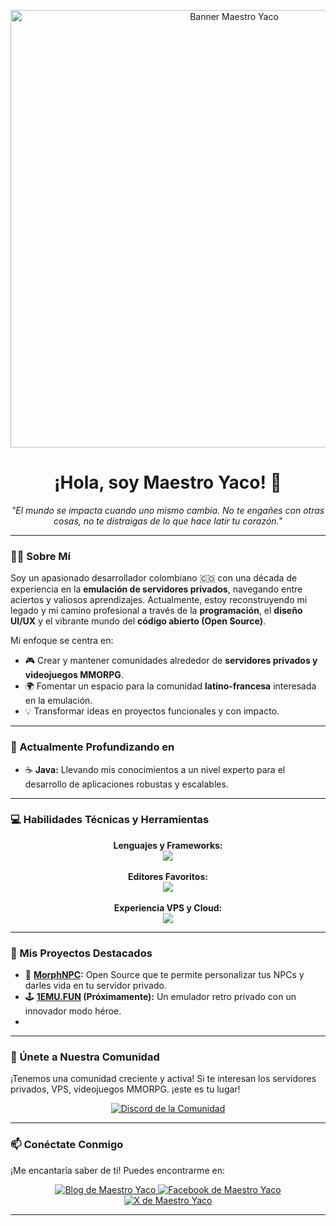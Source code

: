 <p align="center">
  <!-- OPCIONAL: Considera añadir un banner aquí. Puede ser una imagen que hayas creado. -->
  <img src="[Banner-Yaco](https://1emu.fun/Baner-git-yaco.png)" alt="Banner Maestro Yaco" width="700"/>
</p>

<h1 align="center">¡Hola, soy Maestro Yaco! 👋</h1>

<p align="center">
  <em>"El mundo se impacta cuando uno mismo cambia. No te engañes con otras cosas, no te distraigas de lo que hace latir tu corazón."</em>
</p>

---

### 👨‍💻 Sobre Mí

Soy un apasionado desarrollador colombiano 🇨🇴 con una década de experiencia en la **emulación de servidores privados**, navegando entre aciertos y valiosos aprendizajes. Actualmente, estoy reconstruyendo mi legado y mi camino profesional a través de la **programación**, el **diseño UI/UX** y el vibrante mundo del **código abierto (Open Source)**.

Mi enfoque se centra en:
*   🎮 Crear y mantener comunidades alrededor de **servidores privados y videojuegos MMORPG**.
*   🌍 Fomentar un espacio para la comunidad **latino-francesa** interesada en la emulación.
*   💡 Transformar ideas en proyectos funcionales y con impacto.

---

### 🌱 Actualmente Profundizando en

*   ☕ **Java:** Llevando mis conocimientos a un nivel experto para el desarrollo de aplicaciones robustas y escalables.

---

### 💻 Habilidades Técnicas y Herramientas

<p align="center">
  <strong>Lenguajes y Frameworks:</strong><br>
  <a href="https://skillicons.dev">
    <img src="https://skillicons.dev/icons?i=docker,js,css,electron,html,php,laravel,python,java,vite&theme=dark" />
    <!-- Para tema oscuro, cambia theme=light por theme=dark -->
  </a>
  <br><br>
  <strong>Editores Favoritos:</strong><br>
  <a href="https://skillicons.dev">
    <img src="https://skillicons.dev/icons?i=intellij,ide,eclipse,vscode&theme=dark" />
  </a>
  <br><br>
  <strong>Experiencia VPS y Cloud:</strong><br>
  <a href="https://skillicons.dev">
    <img src="https://skillicons.dev/icons?i=ubuntu,aws,gcp,azure&theme=dark" />
  </a>
</p>

---

### 🚀 Mis Proyectos Destacados

*   👾 **[MorphNPC](https://github.com/maestroyaco/MorphNPC):** Open Source que te permite personalizar tus NPCs y darles vida en tu servidor privado.
*   🕹️ **[1EMU.FUN](https://github.com/maestroyaco/1EMU.FUN) (Próximamente):** Un emulador retro privado con un innovador modo héroe.
*   
---

### 👥 Únete a Nuestra Comunidad

¡Tenemos una comunidad creciente y activa! Si te interesan los servidores privados, VPS, videojuegos MMORPG. ¡este es tu lugar!

<p align="center">
  <a href="https://discord.gg/yZnADDUKHx" target="_blank">
    <img src="https://img.shields.io/badge/Discord-7289DA?style=for-the-badge&logo=discord&logoColor=white" alt="Discord de la Comunidad"/>
  </a>
</p>

---

### 📫 Conéctate Conmigo

¡Me encantaría saber de ti! Puedes encontrarme en:

<p align="center">
  <a href="https://maestro-yaco.blogspot.com/" target="_blank">
    <img src="https://img.shields.io/badge/Mi_Blog-FF5722?style=for-the-badge&logo=blogger&logoColor=white" alt="Blog de Maestro Yaco"/>
  </a>
  <a href="https://www.facebook.com/MaestroYacotutoriales" target="_blank">
    <img src="https://img.shields.io/badge/Facebook-1877F2?style=for-the-badge&logo=facebook&logoColor=white" alt="Facebook de Maestro Yaco"/>
  </a>
  <a href="https://x.com/maestroyaco" target="_blank">
    <img src="https://img.shields.io/badge/X_(Twitter)-000000?style=for-the-badge&logo=x&logoColor=white" alt="X de Maestro Yaco"/>
  </a>
</p>

---

